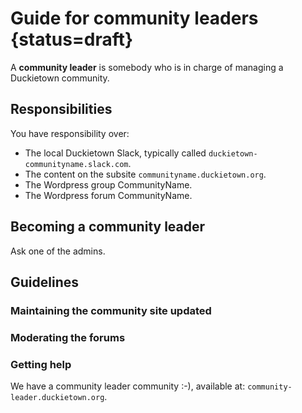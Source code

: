 # Guide for community leaders  {status=draft}

A **community leader** is somebody who is in charge of managing a Duckietown community.

## Responsibilities

You have responsibility over:

* The local Duckietown Slack, typically called `duckietown-communityname.slack.com`.
* The content on the subsite `communityname.duckietown.org`.
* The Wordpress group CommunityName.
* The Wordpress forum CommunityName.

## Becoming a community leader

Ask one of the admins.

## Guidelines

### Maintaining the community site updated

### Moderating the forums

### Getting help

We have a community leader community :-), available at: `community-leader.duckietown.org`.




